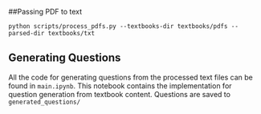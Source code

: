 ##Passing PDF to text

```
python scripts/process_pdfs.py --textbooks-dir textbooks/pdfs --parsed-dir textbooks/txt
```

## Generating Questions
All the code for generating questions from the processed text files can be found in `main.ipynb`. This notebook contains the implementation for question generation from textbook content. Questions are saved to `generated_questions/`

